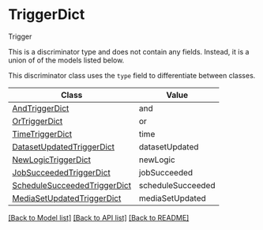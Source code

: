 # TriggerDict

Trigger

This is a discriminator type and does not contain any fields. Instead, it is a union
of of the models listed below.

This discriminator class uses the `type` field to differentiate between classes.

| Class | Value
| ------------ | -------------
[AndTriggerDict](AndTriggerDict.md) | and
[OrTriggerDict](OrTriggerDict.md) | or
[TimeTriggerDict](TimeTriggerDict.md) | time
[DatasetUpdatedTriggerDict](DatasetUpdatedTriggerDict.md) | datasetUpdated
[NewLogicTriggerDict](NewLogicTriggerDict.md) | newLogic
[JobSucceededTriggerDict](JobSucceededTriggerDict.md) | jobSucceeded
[ScheduleSucceededTriggerDict](ScheduleSucceededTriggerDict.md) | scheduleSucceeded
[MediaSetUpdatedTriggerDict](MediaSetUpdatedTriggerDict.md) | mediaSetUpdated


[[Back to Model list]](../../README.md#models-v2-link) [[Back to API list]](../../README.md#documentation-for-api-endpoints) [[Back to README]](../../README.md)
